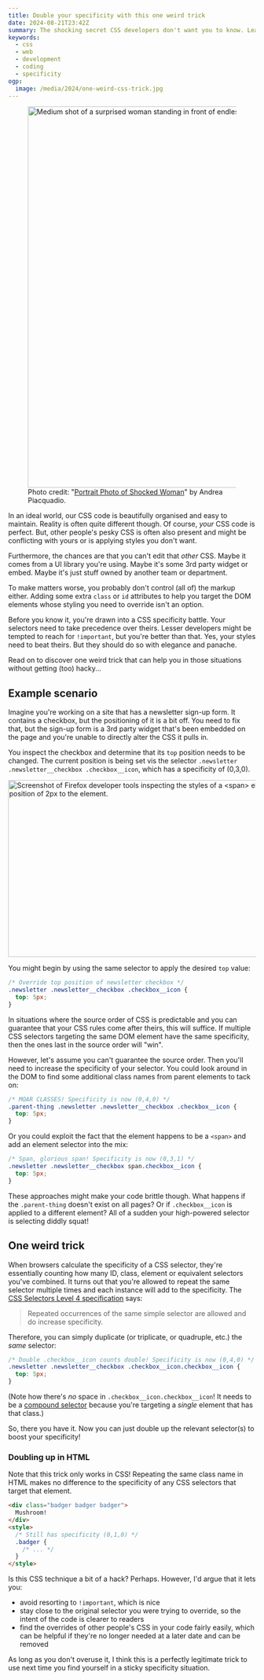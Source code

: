 ```yaml
---
title: Double your specificity with this one weird trick
date: 2024-08-21T23:42Z
summary: The shocking secret CSS developers don't want you to know. Learn the truth now!
keywords:
  - css
  - web
  - development
  - coding
  - specificity
ogp:
  image: /media/2024/one-weird-css-trick.jpg
---
```

<figure>
<img src="/media/2024/one-weird-css-trick.jpg" alt="Medium shot of a surprised woman standing in front of endless CSS code." width="2000" height="776">
<figcaption>Photo credit: "<a href="https://www.pexels.com/photo/portrait-photo-of-shocked-woman-in-blue-t-shirt-standing-in-front-of-white-background-3768905/">Portrait Photo of Shocked Woman</a>" by Andrea Piacquadio.</figcaption>
</figure>

In an ideal world, our CSS code is beautifully organised and easy to maintain. Reality is often quite different though. Of course, _your_ CSS code is perfect. But, other people's pesky CSS is often also present and might be conflicting with yours or is applying styles you don't want.

Furthermore, the chances are that you can't edit that _other_ CSS. Maybe it comes from a UI library you're using. Maybe it's some 3rd party widget or embed. Maybe it's just stuff owned by another team or department.

To make matters worse, you probably don't control (all of) the markup either. Adding some extra `class` or `id` attributes to help you target the DOM elements whose styling you need to override isn't an option.

Before you know it, you're drawn into a CSS specificity battle. Your selectors need to take precedence over theirs. Lesser developers might be tempted to reach for `!important`, but you're better than that. Yes, your styles need to beat theirs. But they should do so with elegance and panache.

Read on to discover one weird trick that can help you in those situations without getting (too) hacky...

## Example scenario

Imagine you're working on a site that has a newsletter sign-up form. It contains a checkbox, but the positioning of it is a bit off. You need to fix that, but the sign-up form is a 3rd party widget that's been embedded on the page and you're unable to directly alter the CSS it pulls in.

You inspect the checkbox and determine that its `top` position needs to be changed. The current position is being set vis the selector `.newsletter .newsletter__checkbox .checkbox__icon`, which has a specificity of (0,3,0).

<img src="/media/2024/style-inspector.jpg" alt="Screenshot of Firefox developer tools inspecting the styles of a <span> element. The rules panel is showing that the selector '.newsletter .newsletter__checkbox .checkbox__icon' is applying a top position of 2px to the element." width="1350" height="360">

You might begin by using the same selector to apply the desired `top` value:

```css
/* Override top position of newsletter checkbox */
.newsletter .newsletter__checkbox .checkbox__icon {
  top: 5px;
}
```

In situations where the source order of CSS is predictable and you can guarantee that your CSS rules come after theirs, this will suffice. If multiple CSS selectors targeting the same DOM element have the same specificity, then the ones last in the source order will "win".

However, let's assume you can't guarantee the source order. Then you'll need to increase the specificity of your selector. You could look around in the DOM to find some additional class names from parent elements to tack on:

```css
/* MOAR CLASSES! Specificity is now (0,4,0) */
.parent-thing .newsletter .newsletter__checkbox .checkbox__icon {
  top: 5px;
}
```

Or you could exploit the fact that the element happens to be a `<span>` and add an element selector into the mix:

```css
/* Span, glorious span! Specificity is now (0,3,1) */
.newsletter .newsletter__checkbox span.checkbox__icon {
  top: 5px;
}
```

These approaches might make your code brittle though. What happens if the `.parent-thing` doesn't exist on all pages? Or if `.checkbox__icon` is applied to a different element? All of a sudden your high-powered selector is selecting diddly squat!

## One weird trick

When browsers calculate the specificity of a CSS selector, they're essentially counting how many ID, class, element or equivalent selectors you've combined. It turns out that you're allowed to repeat the same selector multiple times and each instance will add to the specificity. The [CSS Selectors Level 4 specification](https://www.w3.org/TR/selectors-4/#specificity-rules) says:

> Repeated occurrences of the same simple selector are allowed and do increase specificity.

Therefore, you can simply duplicate (or triplicate, or quadruple, etc.) the _same_ selector:

```css
/* Double .checkbox__icon counts double! Specificity is now (0,4,0) */
.newsletter .newsletter__checkbox .checkbox__icon.checkbox__icon {
  top: 5px;
}
```

(Note how there's _no_ space in `.checkbox__icon.checkbox__icon`! It needs to be a [compound selector](https://developer.mozilla.org/en-US/docs/Web/CSS/CSS_selectors/Selector_structure#compound_selector) because you're targeting a _single_ element that has that class.)

So, there you have it. Now you can just double up the relevant selector(s) to boost your specificity!

<div class="aside">

### Doubling up in HTML

Note that this trick only works in CSS! Repeating the same class name in HTML makes no difference to the specificity of any CSS selectors that target that element.

```html
<div class="badger badger badger">
  Mushroom!
</div>
<style>
  /* Still has specificity (0,1,0) */
  .badger {
    /* ... */
  }
</style>
```

</div>

Is this CSS technique a bit of a hack? Perhaps. However, I'd argue that it lets you:

* avoid resorting to `!important`, which is nice
* stay close to the original selector you were trying to override, so the intent of the code is clearer to readers
* find the overrides of other people's CSS in your code fairly easily, which can be helpful if they're no longer needed at a later date and can be removed

As long as you don't overuse it, I think this is a perfectly legitimate trick to use next time you find yourself in a sticky specificity situation.








